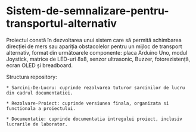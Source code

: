 # Sistem-de-semnalizare-pentru-transportul-alternativ
Proiectul constă în dezvoltarea unui sistem care să permită schimbarea direcției de mers sau apariția obstacolelor pentru un mijloc de transport alternativ, format din următoarele componente: placa Arduino Uno, modul Joystick, matrice de LED-uri 8x8, senzor ultrasonic, Buzzer, fotorezistență, ecran OLED și breadboard.

Structura repository:
  
    * Sarcini-De-Lucru: cuprinde rezolvarea tuturor sarcinilor de lucru din cadrul documentatiei.
  
    * Rezolvare-Proiect: cuprinde versiunea finala, organizata si functionala a proiectului.
  
    * Documentatie: cuprinde documentatia intregului proiect, inclusiv lucrarile de laborator.
